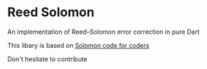 # Reed Solomon

An implementation of Reed–Solomon error correction in pure Dart

This libary is based on [Solomon code for coders](https://en.wikiversity.org/wiki/Reed%E2%80%93Solomon_codes_for_coders)

Don't hesitate to contribute
